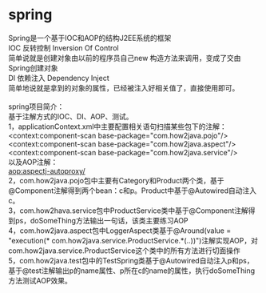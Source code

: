 # spring
Spring是一个基于IOC和AOP的结构J2EE系统的框架<br>
IOC 反转控制 Inversion Of Control<br>
简单说就是创建对象由以前的程序员自己new 构造方法来调用，变成了交由Spring创建对象<br>
DI 依赖注入 Dependency Inject<br>
简单地说就是拿到的对象的属性，已经被注入好相关值了，直接使用即可。<br>
<br>
spring项目简介：<br>
基于注解方式的IOC、DI、AOP、测试。<br>
1，applicationContext.xml中主要配置相关语句扫描某些包下的注解：
	<context:component-scan base-package="com.how2java.pojo"/><br>
  	<context:component-scan base-package="com.how2java.aspect"/><br>
  	<context:component-scan base-package="com.how2java.service"/><br>
以及AOP注解：<br>
	<aop:aspectj-autoproxy/> <br>
2，com.how2java.pojo包中主要有Category和Product两个类，基于@Component注解得到两个bean：c和p。Product中基于@Autowired自动注入c。<br>
3，com.how2hava.service包中ProductService类中基于@Component注解得到ps，doSomeThing方法输出一句话，该类主要练习AOP<br>
4，com.how2java.aspect包中LoggerAspect类基于@Around(value = "execution(* com.how2java.service.ProductService.*(..))")注解实现AOP，对com.how2java.service.ProductService这个类中的所有方法进行切面操作 <br>
5，com.how2java.test包中的TestSpring类基于@Autowired自动注入p和ps，基于@test注解输出p的name属性、p所在c的name的属性，执行doSomeThing方法测试AOP效果。
